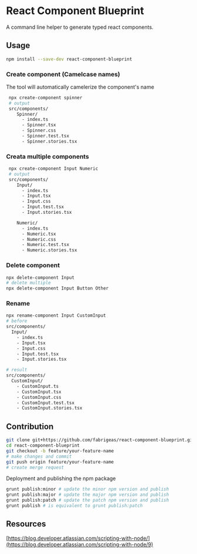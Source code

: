 # React Component Blueprint

A command line helper to generate typed react components.

## Usage 
```bash
npm install --save-dev react-component-blueprint
```

### Create component (Camelcase names)
The tool will automatically camelerize the component's name
```bash
 npx create-component spinner
 # output
 src/components/
    Spinner/
      - index.ts
      - Spinner.tsx
      - Spinner.css
      - Spinner.test.tsx
      - Spinner.stories.tsx
```

### Creata multiple components
```bash
 npx create-component Input Numeric
 # output
 src/components/
    Input/
      - index.ts
      - Input.tsx
      - Input.css
      - Input.test.tsx
      - Input.stories.tsx

    Numeric/
      - index.ts
      - Numeric.tsx
      - Numeric.css
      - Numeric.test.tsx
      - Numeric.stories.tsx
```

### Delete component
```bash
npx delete-component Input
# delete multiple
npx delete-component Input Button Other
```

### Rename
```bash
npx rename-component Input CustomInput
# before
src/components/
  Input/
    - index.ts
    - Input.tsx
    - Input.css
    - Input.test.tsx
    - Input.stories.tsx

# result
src/components/
  CustomInput/
    - CustomInput.ts
    - CustomInput.tsx
    - CustomInput.css
    - CustomInput.test.tsx
    - CustomInput.stories.tsx
```

## Contribution
```bash
git clone git+https://github.com/fabrigeas/react-component-blueprint.git
cd react-component-blueprint
git checkout -b feature/your-feature-name
# make changes and commit
git push origin feature/your-feature-name
# create merge request
```

Deployment and publishing the npm package
```bash
grunt publish:minor # update the minor npm version and publish
grunt publish:major # update the major npm version and publish
grunt publish:patch # update the patch npm version and publish
grunt publish # is equivalent to grunt publish:patch
```

## Resources
[https://blog.developer.atlassian.com/scripting-with-node/](https://blog.developer.atlassian.com/scripting-with-node/9)
